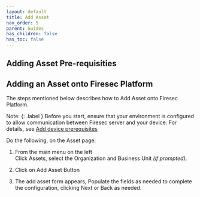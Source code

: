 ```yaml
---
layout: default
title: Add Asset
nav_order: 5
parent: Guides
has_children: false
has_toc: false
---
```


## Adding Asset Pre-requisities


## Adding an Asset onto Firesec Platform

The steps mentioned below describes how to Add Asset onto Firesec Platform.


Note: 
{: .label }
Before you start, ensure that your environment is configured to allow communication between Firesec server and your device. For details, see [Add device prerequisites](#)

Do the following, on the Asset page: 

1. From the main menu on the left	
    Click Assets, select the Organization and Business Unit _(if prompted)_.

2. Click on 
Add Asset Button 
	

3. The add asset form appears, 
Populate the fields as needed to complete the configuration, clicking Next or Back as needed.